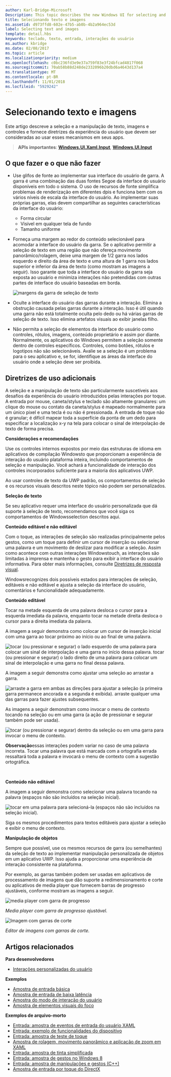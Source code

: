 ```yaml
---
author: Karl-Bridge-Microsoft
Description: This topic describes the new Windows UI for selecting and manipulating text, images, and controls and provides user experience guidelines that should be considered when using these new selection and manipulation mechanisms in your UWP app.
title: Selecionando texto e imagens
ms.assetid: d973ffd8-602e-47b5-ab0b-4b2a964ec53d
label: Selecting text and images
template: detail.hbs
keywords: teclado, texto, entrada, interações do usuário
ms.author: kbridge
ms.date: 02/08/2017
ms.topic: article
ms.localizationpriority: medium
ms.openlocfilehash: c0bc236fd3e9e37a759f83e3f24bfcad4817f068
ms.sourcegitcommit: 70ab58b88d248de2332096b20dbd6a4643d137a4
ms.translationtype: MT
ms.contentlocale: pt-BR
ms.lasthandoff: 11/01/2018
ms.locfileid: "5929242"
---
```

# <a name="selecting-text-and-images"></a>Selecionando texto e imagens


Este artigo descreve a seleção e a manipulação de texto, imagens e controles e fornece diretrizes da experiência do usuário que devem ser consideradas ao usar esses mecanismos em seus apps.

> **APIs importantes**: [**Windows.UI.Xaml.Input**](https://msdn.microsoft.com/library/windows/apps/br227994), [**Windows.UI.Input**](https://msdn.microsoft.com/library/windows/apps/br242084)
 


## <a name="dos-and-donts"></a>O que fazer e o que não fazer


-   Use glifos de fonte ao implementar sua interface do usuário de garra. A garra é uma combinação das duas fontes Segoe da interface do usuário disponíveis em todo o sistema. O uso de recursos de fonte simplifica problemas de renderização em diferentes dpis e funciona bem com os vários níveis de escala da interface do usuário. Ao implementar suas próprias garras, elas devem compartilhar as seguintes características da interface do usuário:

    -   Forma circular
    -   Visível em qualquer tela de fundo
    -   Tamanho uniforme
-   Forneça uma margem ao redor do conteúdo selecionável para acomodar a interface do usuário da garra. Se o aplicativo permitir a seleção de texto em uma região que não ofereça movimento panorâmico/rolagem, deixe uma margem de 1/2 garra nos lados esquerdo e direito da área de texto e uma altura de 1 garra nos lados superior e inferior da área de texto (como mostram as imagens a seguir). Isso garante que toda a interface do usuário da garra seja exposta ao usuário e minimiza interações não pretendidas com outras partes de interface do usuário baseadas em borda.

    ![margens da garra de seleção de texto](images/textselection-gripper-margins.png)

-   Oculte a interface do usuário das garras durante a interação. Elimina a obstrução causada pelas garras durante a interação. Isso é útil quando uma garra não está totalmente oculta pelo dedo ou há várias garras de seleção de texto. Isso elimina artefatos visuais ao exibir janelas filho.

-   Não permita a seleção de elementos da interface do usuário como controles, rótulos, imagens, conteúdo proprietário e assim por diante. Normalmente, os aplicativos do Windows permitem a seleção somente dentro de controles específicos. Controles, como botões, rótulos e logotipos não são selecionáveis. Avalie se a seleção é um problema para o seu aplicativo e, se for, identifique as áreas da interface do usuário onde a seleção deve ser proibida. 

## <a name="additional-usage-guidance"></a>Diretrizes de uso adicionais


A seleção e a manipulação de texto são particularmente suscetíveis aos desafios da experiência do usuário introduzidos pelas interações por toque. A entrada por mouse, caneta/stylus e teclado são altamente granulares: um clique do mouse ou contato da caneta/stylus é mapeado normalmente para um único pixel e uma tecla é ou não é pressionada. A entrada de toque não é granular; é difícil mapear toda a superfície da ponta de um dedo para especificar a localização x-y na tela para colocar o sinal de interpolação de texto de forma precisa.

**Considerações e recomendações**

Use os controles internos expostos por meio das estruturas de idioma em aplicativos de compilação Windowsto que proporcionam a experiência de interação do usuário plataforma inteira, incluindo comportamentos de seleção e manipulação. Você achará a funcionalidade de interação dos controles incorporados suficiente para a maioria dos aplicativos UWP.

Ao usar controles de texto da UWP padrão, os comportamentos de seleção e os recursos visuais descritos neste tópico não podem ser personalizados.

**Seleção de texto**

Se seu aplicativo requer uma interface do usuário personalizada que dá suporte à seleção de texto, recomendamos que você siga os comportamentos de Windowsselection descritos aqui.

**Conteúdo editável e não editável**


Com o toque, as interações de seleção são realizadas principalmente pelos gestos, como um toque para definir um cursor de inserção ou selecionar uma palavra e um movimento de deslizar para modificar a seleção. Assim como acontece com outras interações Windowstouch, as interações são limitadas à imprensa e mantenha o gesto para exibir a interface do usuário informativa. Para obter mais informações, consulte [Diretrizes de resposta visual](guidelines-for-visualfeedback.md).

Windowsrecognizes dois possíveis estados para interações de seleção, editáveis e não editável e ajusta a seleção da interface do usuário, comentários e funcionalidade adequadamente.

**Conteúdo editável**

Tocar na metade esquerda de uma palavra desloca o cursor para a esquerda imediata da palavra, enquanto tocar na metade direita desloca o cursor para a direita imediata da palavra.

A imagem a seguir demonstra como colocar um cursor de inserção inicial com uma garra ao tocar próximo ao início ou ao final de uma palavra.

![tocar (ou pressionar e segurar) o lado esquerdo de uma palavra para colocar um sinal de interpolação e uma garra no início dessa palavra. tocar (ou pressionar e segurar) o lado direito de uma palavra para colocar um sinal de interpolação e uma garra no final dessa palavra.](images/textselection-place-caret.png)

A imagem a seguir demonstra como ajustar uma seleção ao arrastar a garra.

![arraste a garra em ambas as direções para ajustar a seleção (a primeira garra permanece ancorada e a segunda é exibida). arraste qualquer uma das garras para fazer ajustes subsequentes.](images/adjust-selection.png)

As imagens a seguir demonstram como invocar o menu de contexto tocando na seleção ou em uma garra (a ação de pressionar e segurar também pode ser usada).

![tocar (ou pressionar e segurar) dentro da seleção ou em uma garra para invocar o menu de contexto.](images/textselection-show-context.png)

**Observação**essas interações podem variar no caso de uma palavra incorreta. Tocar uma palavra que está marcada com a ortografia errada ressaltará toda a palavra e invocará o menu de contexto com a sugestão ortográfica.

 

**Conteúdo não editável**

A imagem a seguir demonstra como selecionar uma palavra tocando na palavra (espaços não são incluídos na seleção inicial).

![tocar em uma palavra para selecioná-la (espaços não são incluídos na seleção inicial).](images/select-word.png)

Siga os mesmos procedimentos para textos editáveis para ajustar a seleção e exibir o menu de contexto.

**Manipulação de objetos**

Sempre que possível, use os mesmos recursos de garra (ou semelhantes) da seleção de texto ao implementar manipulação personalizada de objetos em um aplicativo UWP. Isso ajuda a proporcionar uma experiência de interação consistente na plataforma.

Por exemplo, as garras também podem ser usadas em aplicativos de processamento de imagens que dão suporte a redimensionamento e corte ou aplicativos de media player que fornecem barras de progresso ajustáveis, conforme mostram as imagens a seguir.

![media player com garra de progresso](images/gripper-mediaplayer.png)

*Media player com garra de progresso ajustável.*

![Imagem com garras de corte](images/gripper-imagemanip.png)

*Editor de imagens com garras de corte.*

## <a name="related-articles"></a>Artigos relacionados



**Para desenvolvedores**
* [Interações personalizadas do usuário](https://msdn.microsoft.com/library/windows/apps/mt185599)

**Exemplos**
* [Amostra de entrada básica](http://go.microsoft.com/fwlink/p/?LinkID=620302)
* [Amostra de entrada de baixa latência](http://go.microsoft.com/fwlink/p/?LinkID=620304)
* [Amostra do modo de interação do usuário](http://go.microsoft.com/fwlink/p/?LinkID=619894)
* [Amostra de elementos visuais do foco](http://go.microsoft.com/fwlink/p/?LinkID=619895)

**Exemplos de arquivo-morto**
* [Entrada: amostra de eventos de entrada do usuário XAML](http://go.microsoft.com/fwlink/p/?linkid=226855)
* [Entrada: exemplo de funcionalidades do dispositivo](http://go.microsoft.com/fwlink/p/?linkid=231530)
* [Entrada: amostra de teste de toque](http://go.microsoft.com/fwlink/p/?linkid=231590)
* [Amostra de rolagem, movimento panorâmico e aplicação de zoom em XAML](http://go.microsoft.com/fwlink/p/?linkid=251717)
* [Entrada: amostra de tinta simplificada](http://go.microsoft.com/fwlink/p/?linkid=246570)
* [Entrada: amostra de gestos no Windows 8](http://go.microsoft.com/fwlink/p/?LinkId=264995)
* [Entrada: amostra de manipulações e gestos (C++)](http://go.microsoft.com/fwlink/p/?linkid=231605)
* [Amostra de entrada por toque do DirectX](http://go.microsoft.com/fwlink/p/?LinkID=231627)
 

 




